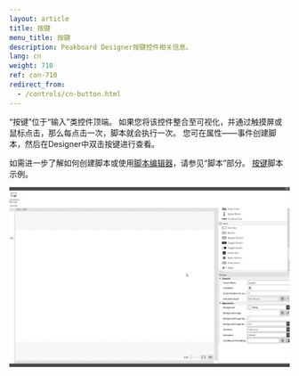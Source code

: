 ```yaml
---
layout: article
title: 按键
menu_title: 按键
description: Peakboard Designer按键控件相关信息。
lang: cn
weight: 710
ref: con-710
redirect_from:
  - /controls/cn-button.html
---
```


“按键”位于“输入”类控件顶端。 
如果您将该控件整合至可视化，并通过触摸屏或鼠标点击，那么每点击一次，脚本就会执行一次。
您可在属性——事件创建脚本，然后在Designer中双击按键进行查看。

如需进一步了解如何创建脚本或使用[脚本编辑器](/scripting/en-script-editor.html)，请参见“脚本”部分。
[按键](/scripting/Samples/en-Button.html)脚本示例。

![image_1](/assets/images/Controls/Button/button01.gif)